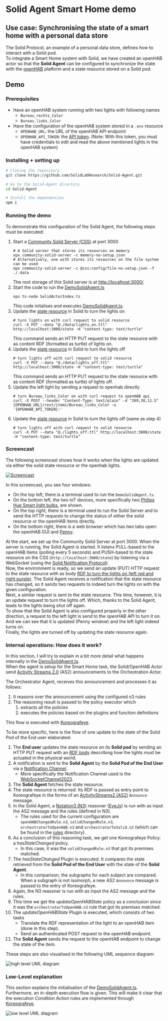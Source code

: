 # Solid Agent Smart Home demo

## Use case: Synchronising the state of a smart home with a personal data store

The Solid Protocol, an example of a personal data store, defines how to interact with a Solid pod. <br>
To integrate a Smart Home system with Solid, we have created an openHAB actor so that the **Solid Agent** can be configured to synchronize the state with the [openHAB](https://www.openhab.org/) platform and a state resource stored on a Solid pod.

## Demo

### Prerequisites

* Have an openHAB system running with two lights with following names
  * `Bureau_rechts_Color`
  * `Bureau_links_Color`
* Have the configuration of the openHAB system stored in a `.env` resource
  * `OPENHAB_URL`: the URL of the openHAB API endpoint
  * `OPENHAB_API_TOKEN`: the [API token](https://www.openhab.org/docs/configuration/apitokens.html). (Note: With this token, you must have credentials to edit and read the above mentioned lights in the openHAB system)

### Installing + setting up

```sh
# Cloning the repository
git clone https://github.com/SolidLabResearch/Solid-Agent.git

# Go to the Solid-Agent directory
cd Solid-Agent

# Install the dependencies
npm i
```

### Running the demo

To demonstrate this configuration of the Solid Agent, the following steps must be executed:

1.  Start a [Community Solid Server (CSS)](https://github.com/CommunitySolidServer/CommunitySolidServer) at port 3000
    ```shell
    # A Solid server that stores its resources on memory
    npx community-solid-server -c memory-no-setup.json
    # Alternatively, one with stores its resources on the file system can be used
    npx community-solid-server -c @css:config/file-no-setup.json -f ./.data
    ```
    The root storage of this Solid server is at [http://localhost:3000/](http://localhost:3000/) 
2.  Start the code to run the [DemoSolidAgent.ts](../../src/demo/DemoSolidAgent.ts)
    ```shell
    npx ts-node SolidActorIndex.ts
    ```
    This code initalises and executes [DemoSolidAgent.ts](../../src/demo/DemoSolidAgent.ts).
3.  Update the [state resource](http://localhost:3000/state) in Solid to turn the lights on
    ```shell
    # turn lights on with curl request to solid resource
    curl -X PUT --data "@./data/lights_on.ttl" http://localhost:3000/state -H "content-type: text/turtle"
    ```
    This command sends an HTTP PUT request to the state resource with as content RDF (formatted as turtle) of lights on.
4.  Update the [state resource](http://localhost:3000/state) in Solid to turn the lights off
    ```shell
    # turn lights off with curl request to solid resource
    curl -X PUT --data "@./data/lights_off.ttl" http://localhost:3000/state -H "content-type: text/turtle"
    ```
    This command sends an HTTP PUT request to the state resource with as content RDF (formatted as turtle) of lights off.
5.  Update the left light by sending a request to openhab directly
    ```shell
    # turn Bureau_links_Color on with curl request to openHAB api
    curl -X POST --header "Content-Type: text/plain" -d "269,30,11.5" {OPENHAB_URL}/rest/items/Bureau_links_Color -u '{OPENHAB_API_TOKEN}:'
    ```
6.  Update the [state resource](http://localhost:3000/state) in Solid to turn the lights off (same as step 4)
    ```shell
    # turn lights off with curl request to solid resource
    curl -X PUT --data "@./lights_off.ttl" http://localhost:3000/state -H "content-type: text/turtle"
    ```

### Screencast

The following screencast shows how it works when the lights are updated via either the solid state resource or the openhab lights.

[![Screencast](./Philips-hue%20demo.gif)](https://raw.githubusercontent.com/SolidLabResearch/Solid-Agent/docs/readme-philips-hue/documentation/iot/Philips-hue%20demo.mp4)

In this screencast, you see four windows:
* On the top left, there is a terminal used to run the `DemoSolidAgent.ts`.
* On the bottom left, the two IoT devices, more specifically two [Philips Hue Smart light bulbs](https://www.philips-hue.com/en-us/products/smart-light-bulbs), are shown.
* On the top right, there is a terminal used to run the Solid Server and to send the HTTP requests to change the status of either the solid resource or the openHAB items directly.
* On the bottom right, there is a web browser which has two tabs open: the openHAB GUI and [Penny](https://penny.vincenttunru.com/).

At the start, we set up the Community Solid Server at port 3000.
When the server is running, the Solid Agent is started. It listens PULL-based to the openHAB items (polling every 5 seconds) and PUSH-based to the state resource on the CSS (`http://localhost:3000/state`) by listening via a WebSocket (using the [Solid Notification Protocol](https://solidproject.org/TR/notifications-protocol)). <br>
Now, the environment is ready, so we send an update (PUT) HTTP request to the state resource with as body [RDF to turn the lights on (left red and right purple)](../../data/lights_on.ttl). 
The Solid Agent receives a notification that the state resource has changed, so it sends two requests to indeed turn the lights on with the given configuration.<br>
Next, a similar request is sent to the state resource. 
This time, however, it is an update request to turn the lights off. 
Which, thanks to the Solid Agent, leads to the lights being shut off again.<br>
To show that the Solid Agent is also configured properly in the other direction, a request to the left light is send to the openHAB API to turn it on.
And we can see that it is updated (Penny window) and the left light indeed turns on. <br>
Finally, the lights are turned off by updating the state resource again.

### Internal operations: How does it work?

In this section, I will try to explain in a bit more detail what happens internally in the [DemoSolidAgent.ts](../../src/demo/DemoSolidAgent.ts). <br>
When the agent is setup for the Smart Home task,
the Solid/OpenHAB Actor send [Activity Streams 2.0](https://www.w3.org/TR/activitystreams-core/) (AS2) announcements to the Orchestration Actor.

The Orchestrator Agent, receives this announcement and processes it as follows:
1. It reasons over the announcement using the configured n3 rules
2. The reasoning result is passed to the policy executor which
    1. extracts all the policies
    2. executes the policies based on the plugins and function definitions

This flow is executed with [Koreografeye](https://github.com/eyereasoner/Koreografeye).

To be more specific, here is the flow of one update to the state of the Solid Pod of the End user elaborated:

1.  The **End user** updates the state resource on its **Solid pod** by sending an HTTP PUT request with an [RDF body](../../data/lights_on.ttl) describing how the lights must be actuated in the physical world.
    <!-- ```turtle
    @prefix saref: <https://saref.etsi.org/core/>.
    @prefix dbpedia: <http://dbpedia.org/resource/>.

    # The left light configured as orange color
    <urn:openhab:Bureau_links_Color> a saref:OnState ;
      dbpedia:Brightness 10 ;
      dbpedia:Colorfulness 50 ;
      dbpedia:Hue 0 .

    # The righ light configured as purple color
    <urn:openhab:Bureau_rechts_Color> a saref:OnState ;
      dbpedia:Brightness 10 ;
      dbpedia:Colorfulness 60 ;
      dbpedia:Hue 272 .
    ``` -->
2.  A notification is sent to the **Solid Agent** by the **Solid Pod of the End User** via a [Notification Channel](https://solidproject.org/TR/notifications-protocol#notification-channel).
    * More specifically the Notification Channel used is the [WebSocketChannel2023](https://solid.github.io/notifications/websocket-channel-2023).
3.  The **Solid Agent** fetches the state resource.
4.  The state resource is returned. Its RDF is passed as entry point to Koreografeye in the forms of an [ActivityStreams2 (AS2)](https://www.w3.org/TR/activitystreams-core/) `Announce` message. <!-- TODO: maybe add example? -->
5.  In the Solid Agent, a [Notation3 (N3)](https://w3c.github.io/N3/spec/) reasoner ([EyeJs](https://github.com/eyereasoner/eye-js)) is run with as input the AS2 message and the rules (defined in N3).
    * The rules used for the current configuration are `openHABChangedRule.n3`, `solidChangedRule.n3`, `orchestratorToOpenHAB.n3` and `orchestratorToSolid.n3` (which can be found in the [rules](../../rules/) directory).
6.  As a conclusion of this reasoning task, we get one Koreografeye Policy: a *hasStateChanged* policy.
    * In this case, it was the `solidChangedRule.n3` that got its premises matched.
7.  The *hasStateChanged* Plugin is executed. It compares the state retrieved from the **Solid Pod of the End User** with the state of the **Solid Agent**.
    * In this comparison, the subgraphs for each subject are compared. When a subgraph is not isomorph, a new AS2 `Announce` message is passed to the entry of Koreografeye. <!-- TODO: maybe add example? -->
8.  Again, the N3 reasoner is run with as input the AS2 message and the rules.
9.  This time we get the *updateOpenHABState* policy as a conclusion since it was the `orchestratorToOpenHAB.n3` rule that got its premises matched.
10. The *updateOpenHABState* Plugin is executed, which consists of two tasks
    *  Translate the RDF representation of the light to an openHAB item (done in this step).
    *  Send an authenticated POST request to the openHAB endpoint.
11. The **Solid Agent** sends the request to the openHAB endpoint to change the state of the item. <!-- TODO: maybe add example? -->

These steps are also visualised in the following UML sequence diagram:

![high level UML diagram](../../img/23-07-04_Philips-hue-solid(UML-high-level).png)

### Low-Level explanation

This section explains the initialisation of the [DemoSolidAgent.ts](../../src/demo/DemoSolidAgent.ts). <br>
Furthermore, an in-depth execution flow is given. This will make it clear that the execution *Condition Action* rules are implemented through [Koreografeye](https://github.com/eyereasoner/Koreografeye).


<!-- TODO: elaborate? -->
![low level UML diagram](../../img/23-07-04_Philips-hue-solid(UML-low-level).png)

<!-- Office checklist:

* openhab running
  ```sh
  # start openhab service local
  sudo systemctl start openhab.service
  ```
* wifi connected to knows_lights
* CSS set up
* solid agent running -->

<!-- TODO: should this remain? Maybe to show the messages?

### Example flow: OpenHAB light its color was changed using the openhab platform

The openHAB actor sends an AS announcement to the Orchestration agent because its color has changed to purple:

```turtle
<#uuid> a as:Announce;
    as:actor <openHAB>;
    as:object <Bureau_rechts_Color> .

<Bureau_rechts_Color> <http://www.w3.org/1999/02/22-rdf-syntax-ns#type> <https://saref.etsi.org/core/OffState> .
<Bureau_rechts_Color> <http://dbpedia.org/resource/Hue> 272 .
<Bureau_rechts_Color> <http://dbpedia.org/resource/Colorfulness> 60 .
<Bureau_rechts_Color> <http://dbpedia.org/resource/Brightness> 21 .
```

The Orchestration actor has the following rules in its engine:
* [openHABChangedRule.n3](../../rules/openHABChangedRule.n3)
* [orchestratorToOpenHAB.n3](../../rules/orchestratorToOpenHAB.n3)
* [orchestratorToSolid.n3](../../rules/orchestratorToSolid.n3)
* [solidChangedRule.n3](../../rules/solidChangedRule.n3)

In the reasoning step, only the following rule openHABChangedRule.n3 its premises match the announcement fact.
So the conclusion, i.e. the result of the reasoning over all rules, is the following:

```turtle
<75e14f61-2f3f-414f-80c8-a6371c00a431> <http://www.w3.org/1999/02/22-rdf-syntax-ns#type> <https://www.w3.org/ns/activitystreams#Announce> .
<75e14f61-2f3f-414f-80c8-a6371c00a431> <https://www.w3.org/ns/activitystreams#actor> <openHAB> .
<75e14f61-2f3f-414f-80c8-a6371c00a431> <https://www.w3.org/ns/activitystreams#object> <Bureau_rechts_Color> .
<Bureau_rechts_Color> <http://www.w3.org/1999/02/22-rdf-syntax-ns#type> <https://saref.etsi.org/core/OnState> .
<Bureau_rechts_Color> <http://dbpedia.org/resource/Hue> 272 .
<Bureau_rechts_Color> <http://dbpedia.org/resource/Colorfulness> 60 .
<Bureau_rechts_Color> <http://dbpedia.org/resource/Brightness> 21 .
_:b2_sk_0 <http://www.w3.org/1999/02/22-rdf-syntax-ns#type> <https://w3id.org/function/ontology#Execution> .
_:b2_sk_0 <https://w3id.org/function/ontology#executes> <http://example.org/hasStateChanged> .
_:b2_sk_0 <http://example.org/param1> <solid> .
_:b2_sk_0 <http://example.org/param2> <http://localhost:3000/state> .
_:b2_sk_0 <http://example.org/body> <75e14f61-2f3f-414f-80c8-a6371c00a431> .
<http://example.org/MyDemoPolicy> <https://www.example.org/ns/policy#policy> _:b2_sk_0 .
```

As mentioned executing the policies is two-fold.
First, the policy is extracted from the above output.

This is the policy with following function `ex:hasStateChanged`.
The function *fnoHasStateChanged* is then called internally, which does the following:
> Checks whether the data from the event is isomorphic with internal state.
> When it is not isomorphic, the data has changed, so a notification is added to stream with an announcement to update an actor.
The updating of the actor is based on the policy.

This function is then executed
This means the following announcement is sent from the orchestrator actor to itself:
```turtle
@prefix as: <https://www.w3.org/ns/activitystreams#>.
<21586d1f-75e8-421a-a42b-4ec306db1d38> a as:Announce;
    as:actor <orchestrator> ;
    as:target <solid>;
    as:to <http://localhost:3000/state>.
<Bureau_rechts_Color> <http://www.w3.org/1999/02/22-rdf-syntax-ns#type> <https://saref.etsi.org/core/OnState> .
<Bureau_rechts_Color> <http://dbpedia.org/resource/Hue> 272 .
<Bureau_rechts_Color> <http://dbpedia.org/resource/Colorfulness> 60 .
<Bureau_rechts_Color> <http://dbpedia.org/resource/Brightness> 12 .
```

This triggers another round of the Koreografeye:

The only rule now that its premises matches the above fact is the [orchestratorToSolid.n3](../../rules/orchestratorToSolid.n3).
Its conclusion is the following:

```turtle
<21586d1f-75e8-421a-a42b-4ec306db1d38> <http://www.w3.org/1999/02/22-rdf-syntax-ns#type> <https://www.w3.org/ns/activitystreams#Announce> .
<21586d1f-75e8-421a-a42b-4ec306db1d38> <https://www.w3.org/ns/activitystreams#actor> <orchestrator> .
<21586d1f-75e8-421a-a42b-4ec306db1d38> <https://www.w3.org/ns/activitystreams#target> <solid> .
<21586d1f-75e8-421a-a42b-4ec306db1d38> <https://www.w3.org/ns/activitystreams#to> <http://localhost:3000/state> .
<Bureau_rechts_Color> <http://www.w3.org/1999/02/22-rdf-syntax-ns#type> <https://saref.etsi.org/core/OffState> .
<Bureau_rechts_Color> <http://dbpedia.org/resource/Hue> 272 .
<Bureau_rechts_Color> <http://dbpedia.org/resource/Colorfulness> 60 .
<Bureau_rechts_Color> <http://dbpedia.org/resource/Brightness> 12 .
_:b3_sk_0 <http://www.w3.org/1999/02/22-rdf-syntax-ns#type> <https://w3id.org/function/ontology#Execution> .
_:b3_sk_0 <https://www.w3.org/ns/activitystreams#target> <solid> .
_:b3_sk_0 <https://www.w3.org/ns/activitystreams#to> <http://localhost:3000/state> .
_:b3_sk_0 <https://w3id.org/function/ontology#executes> <http://example.org/updateSolidState> .
_:b3_sk_0 <http://example.org/body> <21586d1f-75e8-421a-a42b-4ec306db1d38> .
<http://example.org/MyDemoPolicy> <https://www.example.org/ns/policy#policy> _:b3_sk_0 .

```
And now, the policy with function `ex:updateSolidState` is extracted, resulting in *fnoUpdateSolidState* to be executed.

This function does the following:

> Updates the state of the orchestration agent with the data of the event
> Sends an action to the solid actor to the items based on the state.

So an event is sent to the inbox of a Solid Actor with webid <solid> with as target to update the resource with this state.

So this whole flow results into the ldp:resource with url `http://localhost:3000/state`
to be synchronised with the state of the philips hue light controlled by the openhab platform. -->
